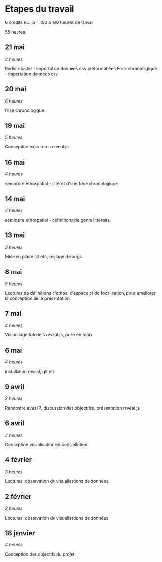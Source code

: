 # Etapes du travail

6 crédits ECTS = 150 à 180 heures de travail

55 heures

## 21 mai
*4 heures*

Radial cluster - importation données csv préformattées
Frise chronologique - importation données csv

## 20 mai
*6 heures*

frise chronologique

## 19 mai
*5 heures*

Conception expo
tutos reveal.js

## 16 mai
*4 heures*

séminaire ethospatial - intéret d'une frise chronologique

## 14 mai
*4 heures*

séminaire ethospatial - définitions de genre littéraire

## 13 mai
*3 heures*

Mise en place git etc, réglage de bugs

## 8 mai  
*5 heures*

Lectures de définitions d'ethos, d'espace et de focalisation, pour améliorer la conception de la présentation

## 7 mai  
*4 heures*  

Visionnage tutoriels reveal.js, prise en main

## 6 mai  
*4 heures*

installation reveal, git etc

## 9 avril
*2 heures*

Rencontre aves IP, discussion des objectifss, présentation reveal.js

## 6 avril  
*4 heures*  

Conception visualisation en constellation

## 4 février
*3 heures*

Lectures, observation de visualisations de données

## 2 février
*3 heures*

Lectures, observation de visualisations de données

## 18 janvier
*4 heures*

Conception des objectifs du projet




